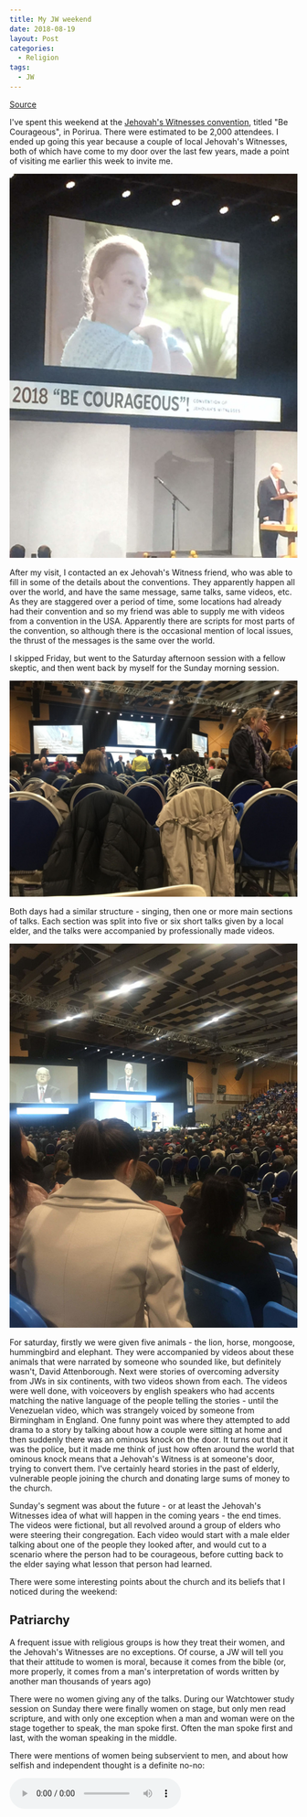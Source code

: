 ```yaml
---
title: My JW weekend
date: 2018-08-19
layout: Post
categories:
  - Religion
tags:
  - JW
---
```


[Source](https://www.radiolive.co.nz/home/on-demand/weekend-variety-wireless/2018/08/skeptical-thoughts--190818-charlatains.html)

I've spent this weekend at the [Jehovah's Witnesses convention](https://www.jw.org/en/publications/books/convention-program-2018/), titled "Be Courageous", in Porirua. There were estimated to be 2,000 attendees. I ended up going this year because a couple of local Jehovah's Witnesses, both of which have come to my door over the last few years, made a point of visiting me earlier this week to invite me.

<!-- more -->

![Convention](./IMG_3326.jpg)

After my visit, I contacted an ex Jehovah's Witness friend, who was able to fill in some of the details about the conventions. They apparently happen all over the world, and have the same message, same talks, same videos, etc. As they are staggered over a period of time, some locations had already had their convention and so my friend was able to supply me with videos from a convention in the USA. Apparently there are scripts for most parts of the convention, so although there is the occasional mention of local issues, the thrust of the messages is the same over the world.

I skipped Friday, but went to the Saturday afternoon session with a fellow skeptic, and then went back by myself for the Sunday morning session.

![Friday](./IMG_3323.jpg)

Both days had a similar structure - singing, then one or more main sections of talks. Each section was split into five or six short talks given by a local elder, and the talks were accompanied by professionally made videos.

![Saturday](./IMG_3325.jpg)

For saturday, firstly we were given five animals - the lion, horse, mongoose, hummingbird and elephant. They were accompanied by videos about these animals that were narrated by someone who sounded like, but definitely wasn't, David Attenborough. Next were stories of overcoming adversity from JWs in six continents, with two videos shown from each. The videos were well done, with voiceovers by english speakers who had accents matching the native language of the people telling the stories - until the Venezuelan video, which was strangely voiced by someone from Birmingham in England. One funny point was where they attempted to add drama to a story by talking about how a couple were sitting at home and then suddenly there was an ominous knock on the door. It turns out that it was the police, but it made me think of just how often around the world that ominous knock means that a Jehovah's Witness is at someone's door, trying to convert them. I've certainly heard stories in the past of elderly, vulnerable people joining the church and donating large sums of money to the church.

Sunday's segment was about the future - or at least the Jehovah's Witnesses idea of what will happen in the coming years - the end times. The videos were fictional, but all revolved around a group of elders who were steering their congregation. Each video would start with a male elder talking about one of the people they looked after, and would cut to a scenario where the person had to be courageous, before cutting back to the elder saying what lesson that person had learned.

There were some interesting points about the church and its beliefs that I noticed during the weekend:

## Patriarchy

A frequent issue with religious groups is how they treat their women, and the Jehovah's Witnesses are no exceptions. Of course, a JW will tell you that their attitude to women is moral, because it comes from the bible (or, more properly, it comes from a man's interpretation of words written by another man thousands of years ago)

There were no women giving any of the talks. During our Watchtower study session on Sunday there were finally women on stage, but only men read scripture, and with only one exception when a man and woman were on the stage together to speak, the man spoke first. Often the man spoke first and last, with the woman speaking in the middle.

There were mentions of women being subservient to men, and about how selfish and independent thought is a definite no-no:

<audio controls src="/media/audio/skepticism/IndependentThought.mp3" />

I get that selfish thought should be frowned upon, but the idea that independent thought is wrong feels creepy - like it's meant to make life easier for those at the top.

There was a lot of talk of trusting Elders (and, of course, all Elders are men), and how learning to trust the Elders now, even if their commands make no sense, is good practice for the end times, when Jehovah will be giving instructions in order to help save the Jehovah's Witnesses. So, even if bad instructions are given by the elders in the here and now, at least it's good training for thoughtlessly obeying Jehovah in the future.

These ideas echo conversations I've had when visited by Jehovah's witnesses, where I've been told that every family needs a head, someone to make final decisions, and that the head should always be a man. Analogies of pilots and co-pilots and talk of needing a final decision maker made it no clearer in my mind as to why that would have to be the man in a relationship.

On Sunday there were videos showing people how to be courageous. Most of them showed women learning lessons from men - and each one started and ended with a group of men (Elders) talking about how much the women were improving. In one of them a group of women were talking about an issue, and their elder could be seen hovering around in the background, listening in.

I've been told by my ex JW friend that there's a secret manual for Elders - "[Shepherd the Flock of God](https://jwvictims.org/2013/12/26/the-8-biggest-shocks-from-the-elders-secret-handbook/)" - that has been leaked on to the internet. For anyone wanting to see some of the hypocrisy in the church, search for "Shepherd the Flock of God" online:

## Worldly pursuits

Jehovah's Witnesses tend to see themselves as "in the world, but not of the world". They do not allow blood transfusions, voting, serving in the military, celebrating holidays or marrying outside of the religion.

There was talk on the weekend of politics being out of bounds for JWs, and one reason given was that because no political party will truly be able to bring peace, it's not worth voting for any party. I couldn't see the logic in this - they were saying that because no party is perfect, it's best to not vote for any party. In my mind, it still seems prudent to vote for the better of the options you have available, even if they're not perfect.

There was also occasional mention of entertainment being bad, especially when it involves spiritualism.

Despite this shunning of worldly things, all the JWs seemed to be very well dressed - lots of makeup, sparkly dresses, new hair dos and men in suits. I definitely stood out simply for not wearing a tie. I jokingly messaged my ex JW friend, asking him if the lack of beards around me was official church policy. He quickly responded with a link to an old Watchtower article, from 1968, warning members about beard wearing:

> "In recent years in many lands a beard or long hair on a man attracts immediate notice and may, in the minds of the majority, classify such a person undesirably with extremists or as rebels against society."

## Revelation

There was a lot of talk about the end times, which the Jehovah's Witnesses believe they have correctly divined from a careful reading of the Bible. Their ideas are based on Revelation, with selected passages from other parts of the bible backing up their interpretation of Revelation.

They don't seem to like the UN:

<audio controls src="/media/audio/skepticism/ReligionDestruction.mp3" />

Apparently the UN is the wild beast, and the world's false religions are Babylon the Great (the harlot). In the end days, which are coming soon, the UN will defeat all false religions, leaving Jehovah's Witnesses standing as the only remaining religion.

After this there will be an attack on Jehovah's people from the North, but they will be protected without having to fight. There were several mentions of large hailstones and people fighting amongst themselves, although with a lot of these predictions Jehovah's Witnesses say they're unsure whether they will be literal or metaphorical.

After this, Satan will be locked away for a thousand years while what is left of mankind has time to work on preparing the New Earth. Then Satan will be released and given a time to tempt people before once again peace will reign.

Of course, there's no evidence for any of this. The JWs who have been visiting me would like to start a Bible Study - apparently there are metrics that members of the church are rated on, including return visits and starting a Bible Study with a potential new member. I've said that I'm interested in doing a Bible study with them, as long as it can focus on the evidence for their belief - I've made it clear that I don't see faith as being a virtue.

## Persecution

There was a lot of talk of persecution - the Watchtower study was about the persecution of Jesus, and the end times talks made frequent mention of the ways in which the Jehovah's Witnesses will be persecuted in the end times. Mentions were made as well of Witnesses being treated badly around the world, and not being given basic human rights. The videos on the Saturday included people who had their church burned down, were arrested and were ousted from their village.

However, when it comes to ideas such as gay rights, the JWs seem to be happy with the idea that people's rights should be restricted because of God's word.

A video was played which showed a Jehovah's Witness "courageously" standing up for her right to not stand up for the rights of others, because she considers them to be immoral:

<!--<video controls src="/media/video/CourageousJW.mkv" style="width: 100%;" />-->

@[youtube](https://youtu.be/rcEmX9wRAnQ)

The Jehovah's Witnesses also have a policy of "disfellowship", where the church can declare that an ex member can no longer be associated with. Family members have to cease communication with their loved ones who have been disfellowshipped. This seems particularly cruel, especially as the church promotes itself to its members as being their whole world. To put yourself in a place where people rely on you, only to then punish them by removing that support, seems particularly unethical and unloving to me. I've listened to church members defending the policy, saying that members who sign up to the church, including kids, are fully aware of the policy, and that this form of tough love is necessary to save them for eternity - but given that the church doesn't even seem to have evidence that this policy is effective, it seems cruel that they are so willing to use it on their own ex members.
